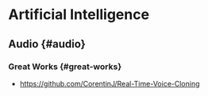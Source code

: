 # Artificial Intelligence


## Audio {#audio}


### Great Works {#great-works}

-   <https://github.com/CorentinJ/Real-Time-Voice-Cloning>

